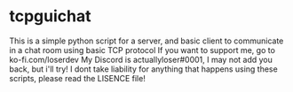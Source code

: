 # tcpguichat
This is a simple python script for a server, and basic client to communicate in a chat room using basic TCP protocol
If you want to support me, go to ko-fi.com/loserdev
My Discord is actuallyloser#0001, I may not add you back, but i'll try!
I dont take liability for anything that happens using these scripts, please read the LISENCE file!
